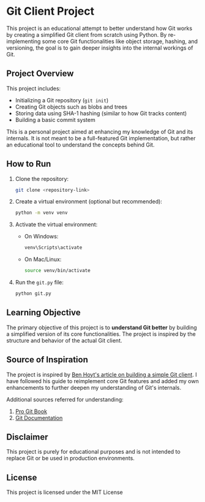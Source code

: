 # Git Client Project

This project is an educational attempt to better understand how Git works by creating a simplified Git client from scratch using Python. By re-implementing some core Git functionalities like object storage, hashing, and versioning, the goal is to gain deeper insights into the internal workings of Git.

## Project Overview

This project includes:

- Initializing a Git repository (`git init`)
- Creating Git objects such as blobs and trees
- Storing data using SHA-1 hashing (similar to how Git tracks content)
- Building a basic commit system

This is a personal project aimed at enhancing my knowledge of Git and its internals. It is not meant to be a full-featured Git implementation, but rather an educational tool to understand the concepts behind Git.

## How to Run

1. Clone the repository:
   ```bash
   git clone <repository-link>
   ```

2. Create a virtual environment (optional but recommended):
   ```bash
   python -m venv venv
   ```

3. Activate the virtual environment:
   - On Windows:
     ```bash
     venv\Scripts\activate
     ```
   - On Mac/Linux:
     ```bash
     source venv/bin/activate
     ```

5. Run the `git.py` file:
   ```bash
   python git.py
   ```

## Learning Objective

The primary objective of this project is to **understand Git better** by building a simplified version of its core functionalities. The project is inspired by the structure and behavior of the actual Git client.

## Source of Inspiration

The project is inspired by [Ben Hoyt's article on building a simple Git client](https://benhoyt.com/writings/pygit/). I have followed his guide to reimplement core Git features and added my own enhancements to further deepen my understanding of Git's internals.

Additional sources referred for understanding:
1. [Pro Git Book](https://git-scm.com/book/en/v2)
2. [Git Documentation](https://git-scm.com/doc)

## Disclaimer

This project is purely for educational purposes and is not intended to replace Git or be used in production environments.

## License

This project is licensed under the MIT License 


